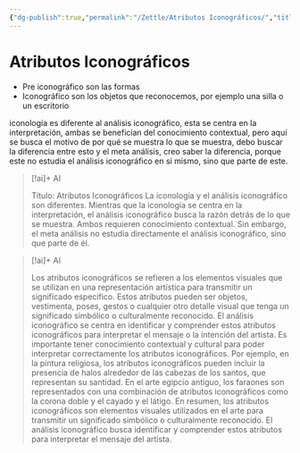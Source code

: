 ```yaml
---
{"dg-publish":true,"permalink":"/Zettle/Atributos Iconográficos/","title":"Atributos Iconográficos","tags":["Idea,"],"created":"2023-04-24T16:24:36.498-05:00","updated":"2023-08-26T20:25:15.285-05:00"}
---
```



# Atributos Iconográficos

- Pre iconográfico son las formas
- Iconográfico son los objetos que reconocemos, por ejemplo una silla o un escritorio

iconología es diferente al análisis iconográfico, esta se centra en la interpretación, ambas se benefician del conocimiento contextual, pero aquí se busca el motivo de por qué se muestra lo que se muestra, debo buscar la diferencia entre esto y el meta análisis, creo saber la diferencia, porque este no estudia el análisis iconográfico en si mismo, sino que parte de este.

> [!ai]+ AI
>
> Título: Atributos Iconográficos
> La iconología y el análisis iconográfico son diferentes. Mientras que la iconología se centra en la interpretación, el análisis iconográfico busca la razón detrás de lo que se muestra. Ambos requieren conocimiento contextual. Sin embargo, el meta análisis no estudia directamente el análisis iconográfico, sino que parte de él.

> [!ai]+ AI
>
> Los atributos iconográficos se refieren a los elementos visuales que se utilizan en una representación artística para transmitir un significado específico. Estos atributos pueden ser objetos, vestimenta, poses, gestos o cualquier otro detalle visual que tenga un significado simbólico o culturalmente reconocido.
> El análisis iconográfico se centra en identificar y comprender estos atributos iconográficos para interpretar el mensaje o la intención del artista. Es importante tener conocimiento contextual y cultural para poder interpretar correctamente los atributos iconográficos.
> Por ejemplo, en la pintura religiosa, los atributos iconográficos pueden incluir la presencia de halos alrededor de las cabezas de los santos, que representan su santidad. En el arte egipcio antiguo, los faraones son representados con una combinación de atributos iconográficos como la corona doble y el cayado y el látigo.
> En resumen, los atributos iconográficos son elementos visuales utilizados en el arte para transmitir un significado simbólico o culturalmente reconocido. El análisis iconográfico busca identificar y comprender estos atributos para interpretar el mensaje del artista.


